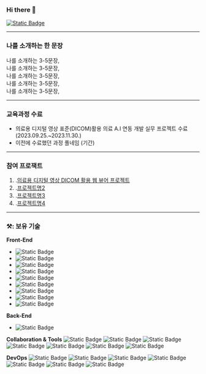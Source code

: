 ### Hi there 👋
[![Static Badge](https://img.shields.io/badge/Email-4285F4?style=flag-square&logo=Google&logoColor=white)](mailto:shisun9952@gmail.com)


---

### 나를 소개하는 한 문장
나를 소개하는 3-5문장, <br>
나를 소개하는 3-5문장, <br>
나를 소개하는 3-5문장, <br>
나를 소개하는 3-5문장, <br>
나를 소개하는 3-5문장, <br>

---

### 교육과정 수료
* 의료용 디지털 영상 표준(DICOM)활용 의료 A.I 연동 개발 실무 프로젝트 수료 (2023.09.25.~2023.11.30.)
* 이전에 수료했던 과정 풀네임 (기간)

---

### 참여 프로잭트
1. .[의료용 디지털 영상 DICOM 활용 웹 뷰어 프로젝트](about:blank)
2. .[프로젝트명2](태스크툴주소)
3. .[프로젝트명3](깃헙리포지토리주소)
4. .[프로젝트명4](배포한사이트링크)


---

### ⚒: 보유 기술

**Front-End**
- ![Static Badge](https://img.shields.io/badge/HTML-E34F26?style=flag-square&logo=HTML5&logoColor=white)
- ![Static Badge](https://img.shields.io/badge/CSS-1572B6?style=flag-square&logo=CSS3&logoColor=white)
- ![Static Badge](https://img.shields.io/badge/AJAX-blue?style=flag-square&logo=ajv&logoColor=white)
- ![Static Badge](https://img.shields.io/badge/JavaScript-F7DF1E?style=flag-square&logo=JavaScript&logoColor=black)
- ![Static Badge](https://img.shields.io/badge/JQuery-0769AD?style=flag-square&logo=jQuery&logoColor=white)
- ![Static Badge](https://img.shields.io/badge/json-6DB33F?style=flag-square&logo=JSON&logoColor=white)
- ![Static Badge](https://img.shields.io/badge/SpringDataJPA-E34F26?style=flag-square&logo=HTML5&logoColor=white)
- ![Static Badge](https://img.shields.io/badge/JSP-black?style=flag-square&logo=CoffeeScript&logoColor=white)
- ![Static Badge](https://img.shields.io/badge/JSTL-DC382D?style=flag-square)

**Back-End**
- ![Static Badge](https://img.shields.io/badge/JAVA-DC382D?style=flag-square&logo=CoffeeScript&logoColor=white)
  
**Collaboration & Tools**
![Static Badge](https://img.shields.io/badge/Eclipse-2C2255?style=flag-square&logo=EclipseIDE&logoColor=white)
![Static Badge](https://img.shields.io/badge/Spring-6DB33F?style=flag-square&logo=Spring&logoColor=white)
![Static Badge](https://img.shields.io/badge/SpringBoot-6DB33F?style=flag-square&logo=SpringBoot&logoColor=white)
![Static Badge](https://img.shields.io/badge/androidstudio-6DB33F?style=flag-square&logo=androidstudio&logoColor=white)
![Static Badge](https://img.shields.io/badge/Mybatis-black?style=flag-square&logo=bower&logoColor=white)
![Static Badge](https://img.shields.io/badge/visualstudiocode-blue?style=flag-square&logo=visualstudiocode&logoColor=white)
![Static Badge](https://img.shields.io/badge/intellijidea-black?style=flag-square&logo=intellijidea&logoColor=white)
  
**DevOps**
![Static Badge](https://img.shields.io/badge/github-6DB33F?style=flag-square&logo=github&logoColor=black)
![Static Badge](https://img.shields.io/badge/MYSQL-blue?style=flag-square&logo=MYSQL&logoColor=white)
![Static Badge](https://img.shields.io/badge/Oracle-red?style=flag-square&logo=Oracle&logoColor=white)
![Static Badge](https://img.shields.io/badge/Gradle-black?style=flag-square&logo=Gradle&logoColor=white)
![Static Badge](https://img.shields.io/badge/Maven-red?style=flag-square&logo=apachemaven&logoColor=white)
![Static Badge](https://img.shields.io/badge/Redis-red?style=flag-square&logo=Redis&logoColor=white)
![Static Badge](https://img.shields.io/badge/Docker-blue?style=flag-square&logo=Docker&logoColor=white)
